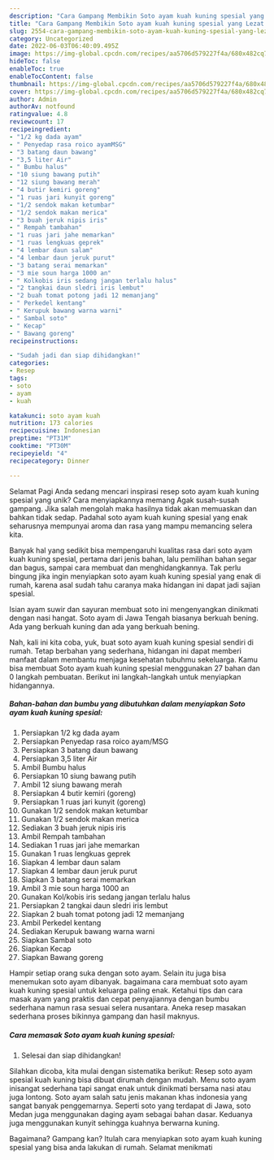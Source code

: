 ```yaml
---
description: "Cara Gampang Membikin Soto ayam kuah kuning spesial yang Lezat Sekali, Enak"
title: "Cara Gampang Membikin Soto ayam kuah kuning spesial yang Lezat Sekali, Enak"
slug: 2554-cara-gampang-membikin-soto-ayam-kuah-kuning-spesial-yang-lezat-sekali-enak
category: Uncategorized
date: 2022-06-03T06:40:09.495Z
image: https://img-global.cpcdn.com/recipes/aa5706d579227f4a/680x482cq70/soto-ayam-kuah-kuning-spesial-foto-resep-utama.jpg
hideToc: false
enableToc: true
enableTocContent: false
thumbnail: https://img-global.cpcdn.com/recipes/aa5706d579227f4a/680x482cq70/soto-ayam-kuah-kuning-spesial-foto-resep-utama.jpg
cover: https://img-global.cpcdn.com/recipes/aa5706d579227f4a/680x482cq70/soto-ayam-kuah-kuning-spesial-foto-resep-utama.jpg
author: Admin
authorAv: notfound
ratingvalue: 4.8
reviewcount: 17
recipeingredient:
- "1/2 kg dada ayam"
- " Penyedap rasa roico ayamMSG"
- "3 batang daun bawang"
- "3,5 liter Air"
- " Bumbu halus"
- "10 siung bawang putih"
- "12 siung bawang merah"
- "4 butir kemiri goreng"
- "1 ruas jari kunyit goreng"
- "1/2 sendok makan ketumbar"
- "1/2 sendok makan merica"
- "3 buah jeruk nipis iris"
- " Rempah tambahan"
- "1 ruas jari jahe memarkan"
- "1 ruas lengkuas geprek"
- "4 lembar daun salam"
- "4 lembar daun jeruk purut"
- "3 batang serai memarkan"
- "3 mie soun harga 1000 an"
- " Kolkobis iris sedang jangan terlalu halus"
- "2 tangkai daun sledri iris lembut"
- "2 buah tomat potong jadi 12 memanjang"
- " Perkedel kentang"
- " Kerupuk bawang warna warni"
- " Sambal soto"
- " Kecap"
- " Bawang goreng"
recipeinstructions:

- "Sudah jadi dan siap dihidangkan!"
categories:
- Resep
tags:
- soto
- ayam
- kuah

katakunci: soto ayam kuah 
nutrition: 173 calories
recipecuisine: Indonesian
preptime: "PT31M"
cooktime: "PT30M"
recipeyield: "4"
recipecategory: Dinner

---
```



Selamat Pagi Anda sedang mencari inspirasi resep soto ayam kuah kuning spesial yang unik? Cara menyiapkannya memang Agak susah-susah gampang. Jika salah mengolah maka hasilnya tidak akan memuaskan dan bahkan tidak sedap. Padahal soto ayam kuah kuning spesial yang enak seharusnya mempunyai aroma dan rasa yang mampu memancing selera kita.


Banyak hal yang sedikit bisa mempengaruhi kualitas rasa dari soto ayam kuah kuning spesial, pertama dari jenis bahan, lalu pemilihan bahan segar dan bagus, sampai cara membuat dan menghidangkannya. Tak perlu bingung jika ingin menyiapkan soto ayam kuah kuning spesial yang enak di rumah, karena asal sudah tahu caranya maka hidangan ini dapat jadi sajian spesial.

Isian ayam suwir dan sayuran membuat soto ini mengenyangkan dinikmati dengan nasi hangat. Soto ayam di Jawa Tengah biasanya berkuah bening. Ada yang berkuah kuning dan ada yang berkuah bening.


Nah, kali ini kita coba, yuk, buat soto ayam kuah kuning spesial sendiri di rumah. Tetap berbahan yang sederhana, hidangan ini dapat memberi manfaat dalam membantu menjaga kesehatan tubuhmu sekeluarga. Kamu bisa membuat Soto ayam kuah kuning spesial menggunakan 27 bahan dan 0 langkah pembuatan. Berikut ini langkah-langkah untuk menyiapkan hidangannya.

<!--inarticleads1-->

##### Bahan-bahan dan bumbu yang dibutuhkan dalam menyiapkan Soto ayam kuah kuning spesial:

1. Persiapkan 1/2 kg dada ayam
1. Persiapkan  Penyedap rasa roico ayam/MSG
1. Persiapkan 3 batang daun bawang
1. Persiapkan 3,5 liter Air
1. Ambil  Bumbu halus
1. Persiapkan 10 siung bawang putih
1. Ambil 12 siung bawang merah
1. Persiapkan 4 butir kemiri (goreng)
1. Persiapkan 1 ruas jari kunyit (goreng)
1. Gunakan 1/2 sendok makan ketumbar
1. Gunakan 1/2 sendok makan merica
1. Sediakan 3 buah jeruk nipis iris
1. Ambil  Rempah tambahan
1. Sediakan 1 ruas jari jahe memarkan
1. Gunakan 1 ruas lengkuas geprek
1. Siapkan 4 lembar daun salam
1. Siapkan 4 lembar daun jeruk purut
1. Siapkan 3 batang serai memarkan
1. Ambil 3 mie soun harga 1000 an
1. Gunakan  Kol/kobis iris sedang jangan terlalu halus
1. Persiapkan 2 tangkai daun sledri iris lembut
1. Siapkan 2 buah tomat potong jadi 12 memanjang
1. Ambil  Perkedel kentang
1. Sediakan  Kerupuk bawang warna warni
1. Siapkan  Sambal soto
1. Siapkan  Kecap
1. Siapkan  Bawang goreng


Hampir setiap orang suka dengan soto ayam. Selain itu juga bisa menemukan soto ayam dibanyak. bagaimana cara membuat soto ayam kuah kuning spesial untuk keluarga paling enak. Ketahui tips dan cara masak ayam yang praktis dan cepat penyajiannya dengan bumbu sederhana namun rasa sesuai selera nusantara. Aneka resep masakan sederhana proses bikinnya gampang dan hasil maknyus. 

<!--inarticleads2-->

##### Cara memasak Soto ayam kuah kuning spesial:


1. Selesai dan siap dihidangkan!

Silahkan dicoba, kita mulai dengan sistematika berikut: Resep soto ayam spesial kuah kuning bisa dibuat dirumah dengan mudah. Menu soto ayam inisangat sederhana tapi sangat enak untuk dinikmati bersama nasi atau juga lontong. Soto ayam salah satu jenis makanan khas indonesia yang sangat banyak penggemarnya. Seperti soto yang terdapat di Jawa, soto Medan juga menggunakan daging ayam sebagai bahan dasar. Keduanya juga menggunakan kunyit sehingga kuahnya berwarna kuning. 

Bagaimana? Gampang kan? Itulah cara menyiapkan soto ayam kuah kuning spesial yang bisa anda lakukan di rumah. Selamat menikmati
